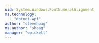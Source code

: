 ```yaml
---
uid: System.Windows.FontNumeralAlignment
ms.technology: 
  - "dotnet-wpf"
author: "stevehoag"
ms.author: "shoag"
manager: "wpickett"
---
```

